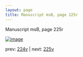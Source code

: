 ```yaml
---
layout: page
title: Manuscript msB, page 225r
---
```


Manuscript msB, page 225r

[![image](http://www.homermultitext.org/iipsrv?OBJ=IIP,1.0&FIF=/project/homer/pyramidal/deepzoom/hmt/vbbifolio/pending/vb_224v_225r.tif&WID=100&CVT=JPEG)](http://www.homermultitext.org/ict2/?urn=urn:cite2:hmt:vbbifolio.pending:vb_224v_225r)

prev:  [224v](../224v) | next:  [225v](../225v)

